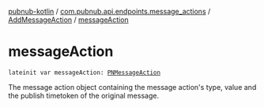 [pubnub-kotlin](../../index.md) / [com.pubnub.api.endpoints.message_actions](../index.md) / [AddMessageAction](index.md) / [messageAction](./message-action.md)

# messageAction

`lateinit var messageAction: `[`PNMessageAction`](../../com.pubnub.api.models.consumer.message_actions/-p-n-message-action/index.md)

The message action object containing the message action's type,
value and the publish timetoken of the original message.


